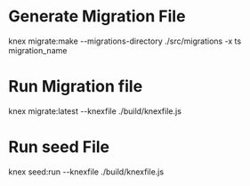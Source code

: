 # Generate Migration File
knex migrate:make --migrations-directory ./src/migrations -x ts migration_name

# Run Migration file
knex migrate:latest --knexfile ./build/knexfile.js 

# Run seed File
knex seed:run --knexfile ./build/knexfile.js 